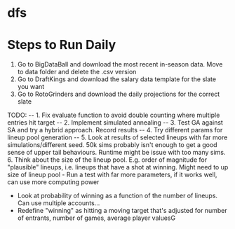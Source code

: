 # dfs

# Steps to Run Daily
1. Go to BigDataBall and download the most recent in-season data. Move to data folder and delete the .csv version
2. Go to DraftKings and download the salary data template for the slate you want
3. Go to RotoGrinders and download the daily projections for the correct slate

TODO:
-- 1. Fix evaluate function to avoid double counting where multiple entries hit target
-- 2. Implement simulated annealing
-- 3. Test GA against SA and try a hybrid approach. Record results
-- 4. Try different params for lineup pool generation
-- 5. Look at results of selected lineups with far more simulations/different seed. 50k sims probably isn't enough to get
   a good sense of upper tail behaviours. Runtime might be issue with too many sims.
6. Think about the size of the lineup pool. E.g. order of magnitude for "plausible" lineups, i.e. lineups that have a shot
   at winning. Might need to up size of lineup pool
       - Run a test with far more parameters, if it works well, can use more computing power


- Look at probability of winning as a function of the number of lineups. Can use multiple accounts...
- Redefine "winning" as hitting a moving target that's adjusted for number of entrants, number of games, average player valuesG